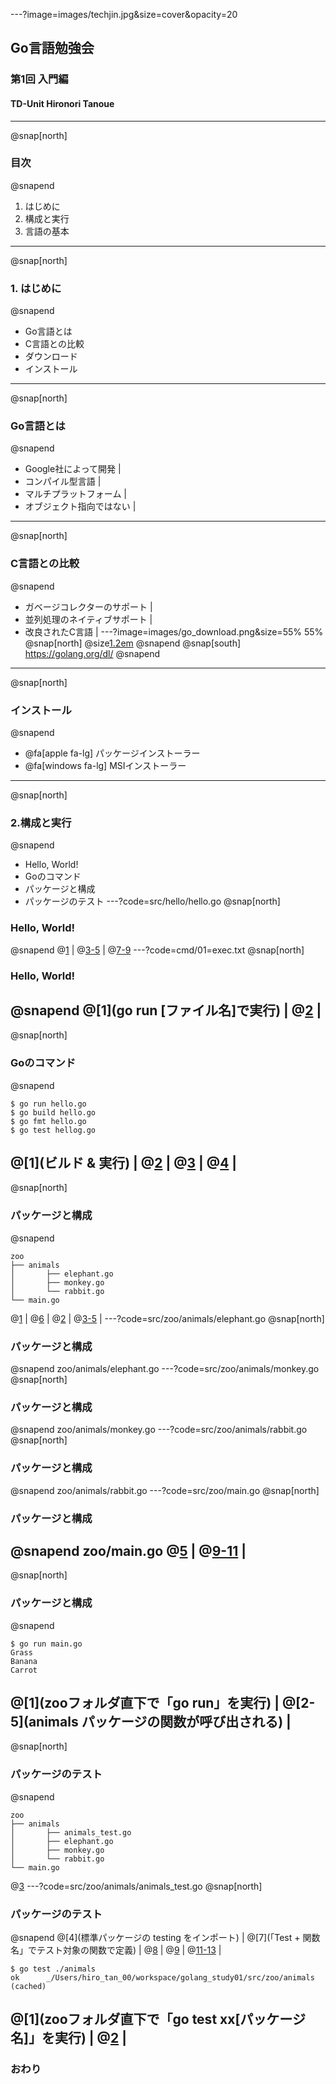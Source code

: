 ---?image=images/techjin.jpg&size=cover&opacity=20
## Go言語勉強会
### 第1回 入門編
#### TD-Unit Hironori Tanoue
---
@snap[north]
### 目次
@snapend
1. はじめに
2. 構成と実行
3. 言語の基本
---
@snap[north]
### 1. はじめに
@snapend
- Go言語とは
- C言語との比較
- ダウンロード
- インストール
---
@snap[north]
### Go言語とは
@snapend
- Google社によって開発 |
- コンパイル型言語 |
- マルチプラットフォーム |
- オブジェクト指向ではない |
---
@snap[north]
### C言語との比較
@snapend
- ガベージコレクターのサポート |
- 並列処理のネイティブサポート |
- 改良されたC言語 |
---?image=images/go_download.png&size=55% 55%
@snap[north]
@size[1.2em](ダウンロード)
@snapend
@snap[south]
https://golang.org/dl/
@snapend
---
@snap[north]
### インストール
@snapend
- @fa[apple fa-lg] パッケージインストーラー
- @fa[windows fa-lg] MSIインストーラー
---
@snap[north]
### 2.構成と実行
@snapend
- Hello, World!
- Goのコマンド
- パッケージと構成
- パッケージのテスト
---?code=src/hello/hello.go
@snap[north]
### Hello, World!
@snapend
@[1](Goでは何らかのパッケージに属する必要がある) |
@[3-5](プログラムで使用するパッケージを指定) |
@[7-9](メイン処理はmain関数で定義)
---?code=cmd/01=exec.txt
@snap[north]
### Hello, World!
@snapend
@[1](go run [ファイル名]で実行) |
@[2](実行結果の表示) |
---
@snap[north]
### Goのコマンド
@snapend
```
$ go run hello.go
$ go build hello.go
$ go fmt hello.go
$ go test hellog.go
```
@[1](ビルド & 実行) |
@[2](ビルドのみ) |
@[3](ソースコード整形) |
@[4](テストコード実行) |
---
@snap[north]
### パッケージと構成
@snapend
```
zoo  
├── animals  
│       ├── elephant.go  
│       ├── monkey.go  
│       └── rabbit.go  
└── main.go  
```
@[1](アプリケーションと同名のディレクトリ) |
@[6](直下にmainパッケージ定義用の「main.go」) |
@[2](独自に定義するパッケージのディレクトリを作成) |
@[3-5](独自定義したパッケージのソースファイルを配置) |
---?code=src/zoo/animals/elephant.go
@snap[north]
### パッケージと構成
@snapend
zoo/animals/elephant.go
---?code=src/zoo/animals/monkey.go
@snap[north]
### パッケージと構成
@snapend
zoo/animals/monkey.go
---?code=src/zoo/animals/rabbit.go
@snap[north]
### パッケージと構成
@snapend
zoo/animals/rabbit.go
---?code=src/zoo/main.go
@snap[north]
### パッケージと構成
@snapend
zoo/main.go
@[5](独自定義したパッケージをインポート) |
@[9-11]([パッケージ].[関数]で実行) |
---
@snap[north]
### パッケージと構成
@snapend
```
$ go run main.go  
Grass  
Banana  
Carrot  
```
@[1](zooフォルダ直下で「go run」を実行) |
@[2-5](animals パッケージの関数が呼び出される) |
---
@snap[north]
### パッケージのテスト
@snapend
```
zoo  
├── animals  
│       ├── animals_test.go  
│       ├── elephant.go  
│       ├── monkey.go  
│       └── rabbit.go  
└── main.go  
```
@[3](「[パッケージ名]_test.go」というファイルを追加) 
---?code=src/zoo/animals/animals_test.go
@snap[north]
### パッケージのテスト
@snapend
@[4](標準パッケージの testing をインポート) |
@[7](「Test + 関数名」でテスト対象の関数で定義) |
@[8](テスト結果の予想) |
@[9](テストの実行) |
@[11-13](テスト失敗時の例外出力) |
```
$ go test ./animals
ok      _/Users/hiro_tan_00/workspace/golang_study01/src/zoo/animals    (cached)
```
@[1](zooフォルダ直下で「go test xx[パッケージ名]」を実行) |
@[2](テスト結果が表示される) |
---
### おわり
